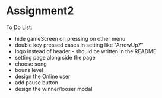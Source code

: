 # Assignment2
 To Do List:
 - hide gameScreen on pressing on other menu
 - double key pressed cases in setting like "ArrowUp7"
 - logo instead of header - should be written in the README
 - setting page along side the page
 - choose song 
 - bouns level
 - design the Online user
 - add pause button 
 - design the winner/looser modal


 

 
